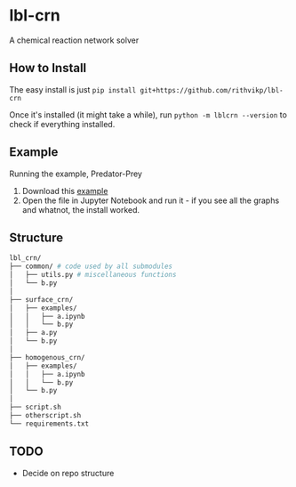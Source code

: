 # lbl-crn
A chemical reaction network solver

## How to Install
The easy install is just
`pip install git+https://github.com/rithvikp/lbl-crn`

Once it's installed (it might take a while), run
`python -m lblcrn --version`
to check if everything installed.

## Example
Running the example, Predator-Prey
1. Download this [example](https://github.com/rithvikp/lbl-crn/blob/master/examples/predator_prey.ipynb)
2. Open the file in Jupyter Notebook and run it - if you see all the graphs and
whatnot, the install worked.

## Structure
``` bash
lbl_crn/
├── common/ # code used by all submodules
│   ├── utils.py # miscellaneous functions
│   └── b.py
│   
├── surface_crn/
│   ├── examples/
│   │   ├── a.ipynb
│   │   └── b.py
│   ├── a.py
│   └── b.py
│   
├── homogenous_crn/
│   ├── examples/
│   │   ├── a.ipynb
│   │   └── b.py
│   └── b.py
│   
├── script.sh
├── otherscript.sh
└── requirements.txt
```

## TODO
  - Decide on repo structure
